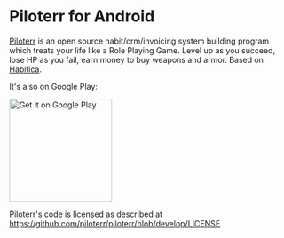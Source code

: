 Piloterr for Android
===============

[Piloterr](https://piloterr.com) is an open source habit/crm/invoicing system building program which treats your life like a Role Playing Game. Level up as you succeed, lose HP as you fail, earn money to buy weapons and armor. Based on [Habitica](https://habitica.com).

It's also on Google Play:

<a href="https://play.google.com/store/apps/details?id=com.piloterr.android.piloterr">
  <img alt="Get it on Google Play"
       width="185"
       src="https://play.google.com/intl/en_us/badges/images/generic/en-play-badge.png" />
</a>

Piloterr's code is licensed as described at https://github.com/piloterr/piloterr/blob/develop/LICENSE

